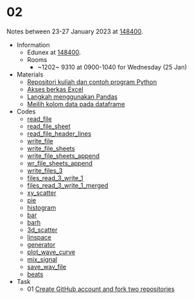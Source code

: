 # 02
Notes between 23-27 January 2023 at [148400](https://edunex.itb.ac.id/courses/45279/preview/148400).

- Information
  + Edunex at [148400](https://edunex.itb.ac.id/courses/45279/preview/148400).
  + Rooms
    - ~1202~ 9310 at 0900-1040 for Wednesday (25 Jan)
- Materials
  + [Repositori kuliah dan contoh program Python](20220125-0.jpeg)
  + [Akses berkas Excel](20220125-1.jpeg)
  + [Langkah menggunakan Pandas](20220125-2.jpeg)
  + [Meilih kolom data pada dataframe](20220125-3.jpeg)
- Codes
  + [read_file](https://github.com/dudung/py-jupyter-nb/blob/main/src/import/external/pandas/excel/basic/read_file.ipynb)
  + [read_file_sheet](https://github.com/dudung/py-jupyter-nb/blob/main/src/import/external/pandas/excel/basic/read_file_sheet.ipynb)
  + [read_file_header_lines](https://github.com/dudung/py-jupyter-nb/blob/main/src/import/external/pandas/excel/basic/read_file_header_lines.ipynb)
  + [write_file](https://github.com/dudung/py-jupyter-nb/blob/main/src/import/external/pandas/excel/basic/write_file.ipynb)
  + [write_file_sheets](https://github.com/dudung/py-jupyter-nb/blob/main/src/import/external/pandas/excel/basic/write_file_sheets.ipynb)
  + [write_file_sheets_append](https://github.com/dudung/py-jupyter-nb/blob/main/src/import/external/pandas/excel/basic/write_file_sheets_append.ipynb)
  + [wr_file_sheets_append](https://github.com/dudung/py-jupyter-nb/blob/main/src/import/external/pandas/excel/basic/wr_file_sheets_append.ipynb)
  + [write_files_3](https://github.com/dudung/py-jupyter-nb/blob/main/src/import/external/pandas/excel/basic/write_files_3.ipynb)
  + [files_read_3_write_1](https://github.com/dudung/py-jupyter-nb/blob/main/src/import/external/pandas/excel/basic/files_read_3_write_1.ipynb)
  + [files_read_3_write_1_merged](https://github.com/dudung/py-jupyter-nb/blob/main/src/import/external/pandas/excel/basic/files_read_3_write_1_merged.ipynb)
  + [xy_scatter](https://github.com/dudung/py-jupyter-nb/blob/main/src/import/external/pandas/excel/chart/xy_scatter.ipynb)
  + [pie](https://github.com/dudung/py-jupyter-nb/blob/main/src/import/external/pandas/excel/chart/pie.ipynb)
  + [histogram](https://github.com/dudung/py-jupyter-nb/blob/main/src/import/external/pandas/excel/chart/histogram.ipynb)
  + [bar](https://github.com/dudung/py-jupyter-nb/blob/main/src/import/external/pandas/excel/chart/bar.ipynb)
  + [barh](https://github.com/dudung/py-jupyter-nb/blob/main/src/import/external/pandas/excel/chart/barh.ipynb)
  + [3d_scatter](https://github.com/dudung/py-jupyter-nb/blob/main/src/import/external/pandas/excel/chart/3d_scatter.ipynb)
  + [linspace](https://github.com/dudung/py-jupyter-nb/blob/main/src/apply/fft/audio/linspace.ipynb)
  + [generator](https://github.com/dudung/py-jupyter-nb/blob/main/src/apply/fft/audio/generator.ipynb)
  + [plot_wave_curve](https://github.com/dudung/py-jupyter-nb/blob/main/src/apply/fft/audio/plot_wave_curve.ipynb)
  + [mix_signal](https://github.com/dudung/py-jupyter-nb/blob/main/src/apply/fft/audio/mix_signal.ipynb)
  + [save_wav_file](https://github.com/dudung/py-jupyter-nb/blob/main/src/apply/fft/audio/save_wav_file.ipynb)
  + [beats](https://github.com/dudung/py-jupyter-nb/blob/main/src/apply/fft/audio/beats.ipynb)
- Task
  + 01 [Create GitHub account and fork two repositories](https://github.com/dudung/fi6004-01-2022-2/issues/1)
